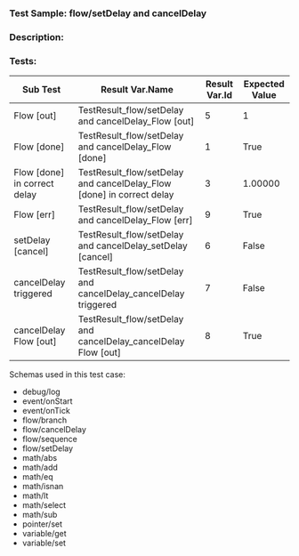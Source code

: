 ### **Test Sample:** flow/setDelay and cancelDelay
### **Description:** 

### Tests:
| Sub Test | Result Var.Name | Result Var.Id | Expected Value
| ----------- | ----------- | ----------- |----------- |
| Flow [out] | TestResult_flow/setDelay and cancelDelay_Flow [out] | 5 | 1
| Flow [done] | TestResult_flow/setDelay and cancelDelay_Flow [done] | 1 | True
| Flow [done] in correct delay | TestResult_flow/setDelay and cancelDelay_Flow [done] in correct delay | 3 | 1.00000
| Flow [err] | TestResult_flow/setDelay and cancelDelay_Flow [err] | 9 | True
| setDelay [cancel] | TestResult_flow/setDelay and cancelDelay_setDelay [cancel] | 6 | False
| cancelDelay triggered | TestResult_flow/setDelay and cancelDelay_cancelDelay triggered | 7 | False
| cancelDelay Flow [out] | TestResult_flow/setDelay and cancelDelay_cancelDelay Flow [out] | 8 | True

Schemas used in this test case:
- debug/log
- event/onStart
- event/onTick
- flow/branch
- flow/cancelDelay
- flow/sequence
- flow/setDelay
- math/abs
- math/add
- math/eq
- math/isnan
- math/lt
- math/select
- math/sub
- pointer/set
- variable/get
- variable/set
